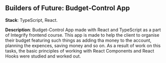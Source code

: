 ## Builders of Future: Budget-Control App

**Stack**: TypeScript, React.

**Description**: Budget-Control App made with React and TypeScript as a part of Integrify frontend course. This app is made to help the client to organise their budget featuring such things as adding tha money to the account, planning the expences, saving money and so on. As a result of work on this tasks, the basic principles of working with React Components and React Hooks were studied and worked out.

